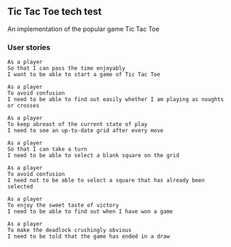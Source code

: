 ## Tic Tac Toe tech test

An implementation of the popular game Tic Tac Toe

### User stories

```
As a player
So that I can pass the time enjoyably
I want to be able to start a game of Tic Tac Toe
```

```
As a player
To avoid confusion
I need to be able to find out easily whether I am playing as noughts or crosses
```

```
As a player
To keep abreast of the current state of play
I need to see an up-to-date grid after every move
```

```
As a player
So that I can take a turn
I need to be able to select a blank square on the grid
```

```
As a player
To avoid confusion
I need not to be able to select a square that has already been selected
```

```
As a player
To enjoy the sweet taste of victory
I need to be able to find out when I have won a game
```

```
As a player
To make the deadlock crushingly obvious
I need to be told that the game has ended in a draw
```
